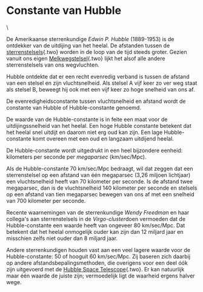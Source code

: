 # Constante van Hubble

\

De Amerikaanse sterrenkundige *Edwin P. Hubble* (1889-1953) is de
ontdekker van de uitdijing van het heelal. De afstanden tussen de
[sterrenstelsels](sterrenstelsel.html){.two} worden in de loop van de
tijd steeds groter. Gezien vanuit ons eigen
[Melkwegstelsel](melkwegs.html){.two} lijkt het alsof alle andere
sterrenstelsels van ons wegvluchten.

Hubble ontdekte dat er een recht evenredig verband is tussen de afstand
van een stelsel en zijn vluchtsnelheid. Als stelsel A vijf keer zo ver
weg staat als stelsel B, beweegt hij ook met een vijf keer zo hoge
snelheid van ons af.

De evenredigheidsconstante tussen vluchtsnelheid en afstand wordt de
constante van Hubble of Hubble-constante genoemd.

De waarde van de Hubble-constante is in feite een maat voor de
uitdijingssnelheid van het heelal. Een hoge Hubble constante betekent
dat het heelal snel uitdijt en daarom niet erg oud kan zijn. Een lage
Hubble-constante komt overeen met een oud en langzaam uitdijend heelal.

De Hubble-constante wordt uitgedrukt in een heel bijzondere eenheid:
kilometers per seconde per *megaparsec* (km/sec/Mpc).

Als de Hubble-constante 70 km/sec/Mpc bedraagt, wil dat zeggen dat een
sterrenstelsel op een afstand van één megaparsec (3,26 miljoen
lichtjaar) een vluchtsnelheid heeft van 70 kilometer per seconde. Is de
afstand twee megaparsec, dan is de vluchtsnelheid 140 kilometer per
seconde en stelsels op een afstand van tien megaparsec bewegen van ons
af met een snelheid van 700 kilometer per seconde.

Recente waarnemingen van de sterrenkundige *Wendy Freedman* en haar
collega\'s aan sterrenstelsels in de *Virgo-cluster*doen vermoeden dat
de Hubble-constante een waarde heeft van ongeveer 80 km/sec/Mpc. Dat
betekent dat het heelal onmogelijk ouder kan zijn dan 12 miljard jaar en
misschien zelfs niet ouder dan 8 miljard jaar.

Andere sterrenkundigen houden vast aan een veel lagere waarde voor de
Hubble-constante: 50 of hooguit 60 km/sec/Mpc. Zij baseren zich daarbij
op andere afstandsbepalingsmethoden, die overigens voor een deel óók
zijn uitgevoerd met de [Hubble Space Telescope](hst.html){.two}. Er kan
natuurlijk maar één waarde de juiste zijn; vermoedelijk ligt de waarheid
ergens halver wege.
